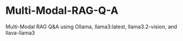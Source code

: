 # Multi-Modal-RAG-Q-A

Multi-Modal RAG Q&amp;A 
using Ollama, llama3:latest, llama3.2-vision, and llava-llama3